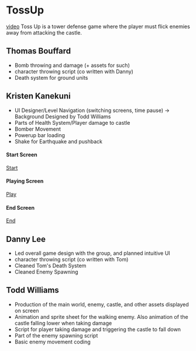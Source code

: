 # TossUp

[video]
Toss Up is a tower defense game where the player must flick enemies away from attacking the castle.

## Thomas Bouffard
* Bomb throwing and damage (+ assets for such)
* character throwing script (co written with Danny)
* Death system for ground units

## Kristen Kanekuni
* UI Designer/Level Navigation (switching screens, time pause) -> Background Designed by Todd Williams
* Parts of Health System/Player damage to castle
* Bomber Movement
* Powerup bar loading
* Shake for Earthquake and pushback

#### Start Screen
[Start]

#### Playing Screen
[Play]

#### End Screen
[End]

## Danny Lee
* Led overall game design with the group, and planned intuitive UI
* character throwing script (co written with Tom)
* Cleaned Tom's Death System
* Cleaned Enemy Spawning

## Todd Williams
* Production of the main world, enemy, castle, and other assets displayed on screen
* Animation and sprite sheet for the walking enemy. Also animation of the castle falling lower when taking damage
* Script for player taking damage and triggering the castle to fall down
* Part of the enemy spawning script
* Basic enemy movement coding


[Start]: ScreenPics/Start.png "Start Screen"
[Play]: ScreenPics/Play.png "Playing Screen"
[End]: ScreenPics/Lose.png "End Screen"
[video]: https://youtu.be/j7QpPjtG6Dc "Gameplay Video"

